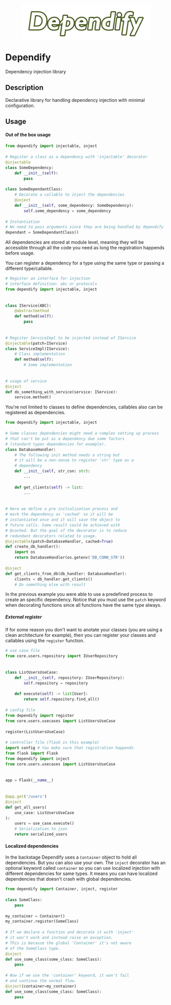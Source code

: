 <div style="display: flex; justify-content: center">
    <img src="https://github.com/KennethUlloa/dependify/raw/main/images/dependify.svg" width="80%">
</div>

# Dependify
Dependency injection library


## Description
Declarative library for handling dependency injection with minimal configuration.

## Usage
#### Out of the box usage
```python
from dependify import injectable, inject

# Register a class as a dependency with 'injectable' decorator
@injectable
class SomeDependency:
    def __init__(self):
        pass

class SomeDependantClass:
    # Decorate a callable to inject the dependencies
    @inject
    def __init__(self, some_dependency: SomeDependency):
        self.some_dependency = some_dependency

# Instantiation
# No need to pass arguments since they are being handled by dependify
dependant = SomeDependantClass()
```
All dependencies are stored at module level, meaning they will be accessible through all the code you need as long the registration happends before usage.

You can register a dependency for a type using the same type or passing a different type/callable.
```python
# Register an interface for injection
# interface definition: abc or protocols
from dependify import injectable, inject


class IService(ABC):
    @abstractmethod
    def method(self):
        pass


# Register ServiceImpl to be injected instead of IService
@injectable(patch=IService)
class ServiceImpl(IService):
    # Class implementation
    def method(self):
        # Some implementation


# usage of service
@inject
def do_something_with_service(service: IService):
    service.method()
```

You're not limited to classes to define dependencies, callables also can be registered as dependencies.
```python
from dependify import injectable, inject

# Some classes dependencies might need a complex setting up process 
# that can't be put as a dependency due some factors 
# (standard types dependencies for example).
class DatabaseHandler:
    # The following init method needs a string but
    # it will be a non-sense to register 'str' type as a
    # dependency
    def __init__(self, str_con: str):
        ...
    
    def get_clients(self) -> list:
        ...


# Here we define a pre initialization process and
# mark the dependency as 'cached' so it will be 
# instantiated once and it will save the object to
# future calls. Same result could be achieved with
# @cached. But the goal of the decorator is to reduce
# redundant decorators related to usage.
@injectable(patch=DatabaseHandler, cached=True)
def create_db_handler():
    import os
    return DatabaseHandler(os.getenv('DB_CONN_STR'))

@inject
def get_clients_from_db(db_handler: DatabaseHandler):
    clients = db_handler.get_clients()
    # Do something else with result
```
In the previous example you were able to use a predefined process to create an specific dependency. Notice that you must use the `patch` keyword when decorating functions since all functions have the same type always.
##### External register
If for some reason you don't want to anotate your classes (you are using a clean architecture for example), then you can register your classes and callables using the `register` function.

```python
# use case file
from core.users.repository import IUserRepository


class ListUsersUseCase:
    def __init__(self, repository: IUserRepository):
        self.repository = repository
    
    def execute(self) -> list[User]:
        return self.repository.find_all()

# config file
from dependify import register
from core.users.usecases import ListUsersUseCase

register(ListUsersUseCase)

# controller file (flask in this example)
import config # You make sure that registration happends
from flask import Flask
from dependify import inject
from core.users.usecases import ListUsersUseCase


app = Flask(__name__)


@app.get('/users')
@inject
def get_all_users(
    use_case: ListUsersUseCase
):
    users = use_case.execute()
    # Serialization to json
    return serialized_users

```

#### Localized dependencies
In the backstage Dependify uses a `Container` object to hold all dependencies. But you can also use your own. The `inject` decorator has an optional keyword called `container` so you can use localized injection with different dependencies for same types. It means you can have localized dependencies that doesn't crash with global dependencies.
```python
from dependify import Container, inject, register

class SomeClass:
    pass

my_container = Container()
my_container.register(SomeClass)

# If we declare a function and decorate it with 'inject' 
# it won't work and instead raise an exception. 
# This is because the global 'Container' it's not aware 
# of the SomeClass type.
@inject
def use_some_class(some_class: SomeClass):
    pass

# Now if we use the 'container' keyword, it won't fail
# and continue the normal flow.
@inject(container=my_container)
def use_some_class(some_class: SomeClass):
    pass
```